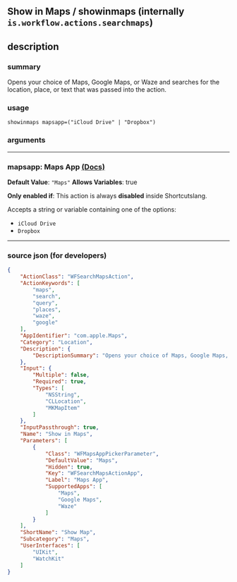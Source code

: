 
## Show in Maps / showinmaps (internally `is.workflow.actions.searchmaps`)


## description

### summary

Opens your choice of Maps, Google Maps, or Waze and searches for the location, place, or text that was passed into the action.


### usage
```
showinmaps mapsapp=("iCloud Drive" | "Dropbox")
```

### arguments

---

### mapsapp: Maps App [(Docs)](https://pfgithub.github.io/shortcutslang/gettingstarted#enum-select-field)
**Default Value**: `"Maps"`
**Allows Variables**: true

**Only enabled if**: This action is always **disabled** inside Shortcutslang.

Accepts a string 
or variable
containing one of the options:

- `iCloud Drive`
- `Dropbox`

---

### source json (for developers)

```json
{
	"ActionClass": "WFSearchMapsAction",
	"ActionKeywords": [
		"maps",
		"search",
		"query",
		"places",
		"waze",
		"google"
	],
	"AppIdentifier": "com.apple.Maps",
	"Category": "Location",
	"Description": {
		"DescriptionSummary": "Opens your choice of Maps, Google Maps, or Waze and searches for the location, place, or text that was passed into the action."
	},
	"Input": {
		"Multiple": false,
		"Required": true,
		"Types": [
			"NSString",
			"CLLocation",
			"MKMapItem"
		]
	},
	"InputPassthrough": true,
	"Name": "Show in Maps",
	"Parameters": [
		{
			"Class": "WFMapsAppPickerParameter",
			"DefaultValue": "Maps",
			"Hidden": true,
			"Key": "WFSearchMapsActionApp",
			"Label": "Maps App",
			"SupportedApps": [
				"Maps",
				"Google Maps",
				"Waze"
			]
		}
	],
	"ShortName": "Show Map",
	"Subcategory": "Maps",
	"UserInterfaces": [
		"UIKit",
		"WatchKit"
	]
}
```
